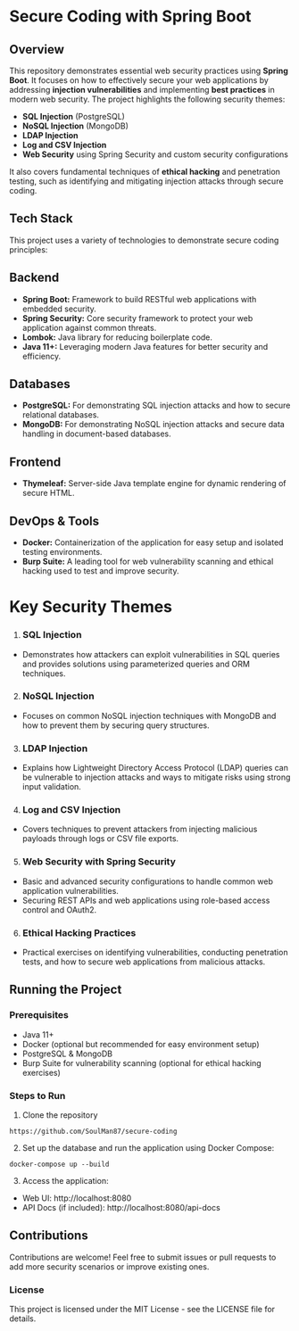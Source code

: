 # Secure Coding with Spring Boot
## Overview
This repository demonstrates essential web security practices using **Spring Boot**. It focuses on how to effectively secure your web applications by addressing **injection vulnerabilities** and implementing **best practices** in modern web security. The project highlights the following security themes:

* **SQL Injection** (PostgreSQL)
* **NoSQL Injection** (MongoDB)
* **LDAP Injection**
* **Log and CSV Injection**
* **Web Security** using Spring Security and custom security configurations

It also covers fundamental techniques of **ethical hacking** and penetration testing, such as identifying and mitigating injection attacks through secure coding.

## Tech Stack
This project uses a variety of technologies to demonstrate secure coding principles:

## Backend

* **Spring Boot:** Framework to build RESTful web applications with embedded security.
* **Spring Security:** Core security framework to protect your web application against common threats.
* **Lombok:** Java library for reducing boilerplate code.
* **Java 11+:** Leveraging modern Java features for better security and efficiency.

## Databases

* **PostgreSQL:** For demonstrating SQL injection attacks and how to secure relational databases.
* **MongoDB:** For demonstrating NoSQL injection attacks and secure data handling in document-based databases.

## Frontend
* **Thymeleaf:** Server-side Java template engine for dynamic rendering of secure HTML.

## DevOps & Tools
* **Docker:** Containerization of the application for easy setup and isolated testing environments.
* **Burp Suite:** A leading tool for web vulnerability scanning and ethical hacking used to test and improve security.

# Key Security Themes

1. ### SQL Injection

* Demonstrates how attackers can exploit vulnerabilities in SQL queries and provides solutions using parameterized queries and ORM techniques.

2. ### NoSQL Injection
* Focuses on common NoSQL injection techniques with MongoDB and how to prevent them by securing query structures.

3. ### LDAP Injection
* Explains how Lightweight Directory Access Protocol (LDAP) queries can be vulnerable to injection attacks and ways to mitigate risks using strong input validation.

4. ### Log and CSV Injection
* Covers techniques to prevent attackers from injecting malicious payloads through logs or CSV file exports.

5. ### Web Security with Spring Security

* Basic and advanced security configurations to handle common web application vulnerabilities.
* Securing REST APIs and web applications using role-based access control and OAuth2.
6. ### Ethical Hacking Practices
* Practical exercises on identifying vulnerabilities, conducting penetration tests, and how to secure web applications from malicious attacks.

## Running the Project
### Prerequisites
* Java 11+
* Docker (optional but recommended for easy environment setup)
* PostgreSQL & MongoDB
* Burp Suite for vulnerability scanning (optional for ethical hacking exercises)

### Steps to Run
1. Clone the repository
```
https://github.com/SoulMan87/secure-coding
```
2. Set up the database and run the application using Docker Compose:
```
docker-compose up --build
```
3. Access the application:
* Web UI: http://localhost:8080
* API Docs (if included): http://localhost:8080/api-docs

## Contributions
Contributions are welcome! Feel free to submit issues or pull requests to add more security scenarios or improve existing ones.

### License
This project is licensed under the MIT License - see the LICENSE file for details.

